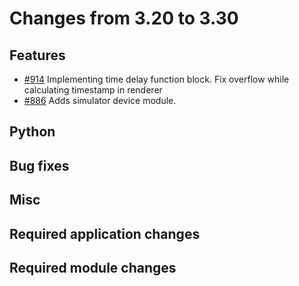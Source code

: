 # Changes from 3.20 to 3.30

## Features

- [#914](https://github.com/openDAQ/openDAQ/pull/914) Implementing time delay function block. Fix overflow while calculating timestamp in renderer
- [#886](https://github.com/openDAQ/openDAQ/pull/886) Adds simulator device module.

## Python

## Bug fixes

## Misc

## Required application changes

## Required module changes
